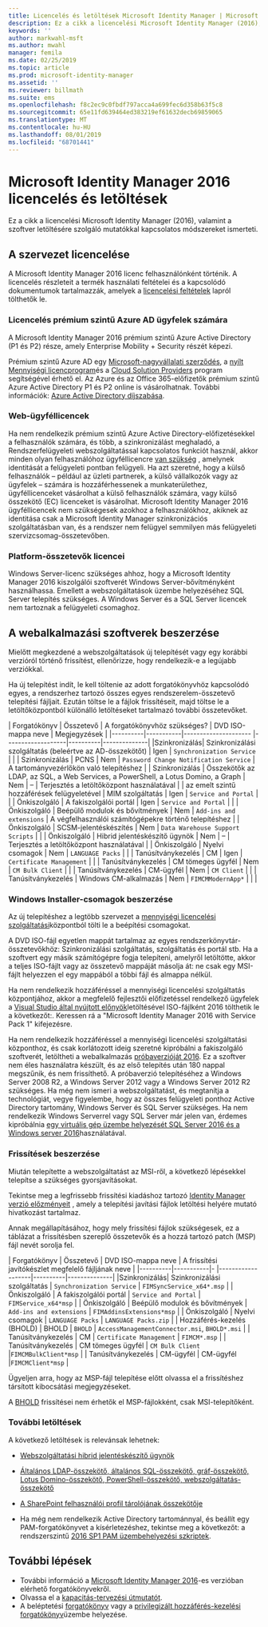```yaml
---
title: Licencelés és letöltések Microsoft Identity Manager | Microsoft Docs
description: Ez a cikk a licencelési Microsoft Identity Manager (2016), valamint a szoftver letöltésére szolgáló mutatókkal kapcsolatos módszereket ismerteti.
keywords: ''
author: markwahl-msft
ms.author: mwahl
manager: femila
ms.date: 02/25/2019
ms.topic: article
ms.prod: microsoft-identity-manager
ms.assetid: ''
ms.reviewer: billmath
ms.suite: ems
ms.openlocfilehash: f8c2ec9c0fbdf797acca4a699fec6d358b63f5c8
ms.sourcegitcommit: 65e11fd639464ed383219ef61632decb69859065
ms.translationtype: MT
ms.contentlocale: hu-HU
ms.lasthandoff: 08/01/2019
ms.locfileid: "68701441"
---
```

# <a name="microsoft-identity-manager-2016-licensing-and-downloads"></a>Microsoft Identity Manager 2016 licencelés és letöltések

Ez a cikk a licencelési Microsoft Identity Manager (2016), valamint a szoftver letöltésére szolgáló mutatókkal kapcsolatos módszereket ismerteti.

## <a name="licensing-mim-for-your-organization"></a>A szervezet licencelése

A Microsoft Identity Manager 2016 licenc felhasználónként történik.  A licencelés részleteit a termék használati feltételei és a kapcsolódó dokumentumok tartalmazzák, amelyek a [licencelési feltételek](https://www.microsoft.com/en-us/licensing/product-licensing/products.aspx) lapról tölthetők le.

### <a name="licensing-for-azure-ad-premium-customers"></a>Licencelés prémium szintű Azure AD ügyfelek számára

A Microsoft Identity Manager 2016 prémium szintű Azure Active Directory (P1 és P2) része, amely Enterprise Mobility + Security részét képezi.

Prémium szintű Azure AD egy [Microsoft-nagyvállalati szerződés](https://www.microsoft.com/en-us/licensing/licensing-programs/enterprise.aspx), a [nyílt Mennyiségi licencprogram](https://www.microsoft.com/en-us/licensing/licensing-programs/open-license.aspx)és a [Cloud Solution Providers](https://go.microsoft.com/fwlink/?LinkId=614968&clcid=0x409) program segítségével érhető el. Az Azure és az Office 365-előfizetők prémium szintű Azure Active Directory P1 és P2 online is vásárolhatnak.  További információk: [Azure Active Directory díjszabása](https://azure.microsoft.com/en-us/pricing/details/active-directory/).

### <a name="mim-cals"></a>Web-ügyféllicencek

Ha nem rendelkezik prémium szintű Azure Active Directory-előfizetésekkel a felhasználók számára, és több, a szinkronizálást meghaladó, a Rendszerfelügyeleti webszolgáltatással kapcsolatos funkciót használ, akkor minden olyan felhasználóhoz ügyféllicencre [van szükség](https://www.microsoft.com/en-us/licensing/product-licensing/client-access-license.aspx) , amelynek identitását a felügyeleti pontban felügyeli. Ha azt szeretné, hogy a külső felhasználók – például az üzleti partnerek, a külső vállalkozók vagy az ügyfelek – számára is hozzáférhessenek a munkaterülethez, ügyféllicenceket vásárolhat a külső felhasználók számára, vagy külső összekötő (EC) licenceket is vásárolhat. Microsoft Identity Manager 2016 ügyféllicencek nem szükségesek azokhoz a felhasználókhoz, akiknek az identitása csak a Microsoft Identity Manager szinkronizációs szolgáltatásban van, és a rendszer nem felügyel semmilyen más felügyeleti szervizcsomag-összetevőben.

### <a name="licenses-for-platform-components"></a>Platform-összetevők licencei

Windows Server-licenc szükséges ahhoz, hogy a Microsoft Identity Manager 2016 kiszolgálói szoftverét Windows Server-bővítményként használhassa. Emellett a webszolgáltatások üzembe helyezéséhez SQL Server telepítés szükséges.  A Windows Server és a SQL Server licencek nem tartoznak a felügyeleti csomaghoz.

## <a name="obtaining-mim-software"></a>A webalkalmazási szoftverek beszerzése

Mielőtt megkezdené a webszolgáltatások új telepítését vagy egy korábbi verzióról történő frissítést, ellenőrizze, hogy rendelkezik-e a legújabb verziókkal.

Ha új telepítést indít, le kell töltenie az adott forgatókönyvhöz kapcsolódó egyes, a rendszerhez tartozó összes egyes rendszerelem-összetevő telepítési fájljait. Ezután töltse le a fájlok frissítéseit, majd töltse le a letöltőközpontból különálló letöltéseket tartalmazó további összetevőket.


| Forgatókönyv | Összetevő | A forgatókönyvhöz szükséges? | DVD ISO-mappa neve | Megjegyzések |
|----------|-----------|---------------------   |-------------------|----------|--------------|
|Szinkronizálás| Szinkronizálási szolgáltatás (beleértve az AD-összekötőt) | Igen | `Synchronization Service` | |
| Szinkronizálás | PCNS | Nem | `Password Change Notification Service` |  A tartományvezérlőkön való telepítéshez |
| Szinkronizálás | Összekötők az LDAP, az SQL, a Web Services, a PowerShell, a Lotus Domino, a Graph | Nem | – | Terjesztés a letöltőközpont használatával |
| az emelt szintű hozzáférések felügyeletével | MIM szolgáltatás | Igen | `Service and Portal` | |
| Önkiszolgáló | A fakiszolgálói portál | Igen | `Service and Portal` | |
| Önkiszolgáló | Beépülő modulok és bővítmények | Nem | `Add-ins and extensions` | A végfelhasználói számítógépekre történő telepítéshez |
| Önkiszolgáló | SCSM-jelentéskészítés | Nem | `Data Warehouse Support Scripts` | |
| Önkiszolgáló | Hibrid jelentéskészítő ügynök | Nem | – | Terjesztés a letöltőközpont használatával |
| Önkiszolgáló | Nyelvi csomagok | Nem | `LANGUAGE Packs` | |
| Tanúsítványkezelés | CM | Igen | `Certificate Management` | |
| Tanúsítványkezelés | CM tömeges ügyfél | Nem | `CM Bulk Client` | |
| Tanúsítványkezelés | CM-ügyfél | Nem | `CM Client`  | |
| Tanúsítványkezelés | Windows CM-alkalmazás | Nem | `FIMCMModernApp*` | | |

### <a name="obtaining-windows-installer-packages"></a>Windows Installer-csomagok beszerzése

Az új telepítéshez a legtöbb szervezet a [mennyiségi licencelési szolgáltatási](https://www.microsoft.com/licensing/servicecenter/default.aspx)központból tölti le a beépítési csomagokat. 


A DVD ISO-fájl egyetlen mappát tartalmaz az egyes rendszerkönyvtár-összetevőkhöz: Szinkronizálási szolgáltatás, szolgáltatás és portál stb. Ha a szoftvert egy másik számítógépre fogja telepíteni, amelyről letöltötte, akkor a teljes ISO-fájlt vagy az összetevő mappáját másolja át: ne csak egy MSI-fájlt helyezzen el egy mappából a többi fájl és almappa nélkül.

Ha nem rendelkezik hozzáféréssel a mennyiségi licencelési szolgáltatás központjához, akkor a megfelelő fejlesztői előfizetéssel rendelkező ügyfelek a [Visual Studio által nyújtott előnyök](https://my.visualstudio.com/Downloads?q=Microsoft%20Identity%20Manager%202016%20with%20Service%20Pack%201&pgroup=)letöltésével ISO-fájlként 2016 tölthetik le a következőt:.  Keressen rá a "Microsoft Identity Manager 2016 with Service Pack 1" kifejezésre.  

Ha nem rendelkezik hozzáféréssel a mennyiségi licencelési szolgáltatási központhoz, és csak korlátozott ideig szeretné kipróbálni a fakiszolgáló szoftverét, letöltheti a webalkalmazás [próbaverzióját 2016](https://www.microsoft.com/en-us/download/details.aspx?id=48244). Ez a szoftver nem éles használatra készült, és az első telepítés után 180 nappal megszűnik, és nem frissíthető. A próbaverzió telepítéséhez a Windows Server 2008 R2, a Windows Server 2012 vagy a Windows Server 2012 R2 szükséges.  Ha még nem ismeri a webszolgáltatást, és megtanítja a technológiát, vegye figyelembe, hogy az összes felügyeleti ponthoz Active Directory tartomány, Windows Server és SQL Server szükséges. Ha nem rendelkezik Windows Serverrel vagy SQL Server már jelen van, érdemes kipróbálnia [egy virtuális gép üzembe helyezését SQL Server 2016 és a Windows server 2016](https://azure.microsoft.com/en-us/blog/azure-images-sql-server-2016-on-windows-server-2016/)használatával.

### <a name="obtaining-updates"></a>Frissítések beszerzése

Miután telepítette a webszolgáltatást az MSI-ről, a következő lépésekkel telepítse a szükséges gyorsjavításokat.

Tekintse meg a legfrissebb frissítési kiadáshoz tartozó [Identity Manager verzió előzményeit](./reference/version-history.md) , amely a telepítési javítási fájlok letöltési helyére mutató hivatkozást tartalmaz.

Annak megállapításához, hogy mely frissítési fájlok szükségesek, ez a táblázat a frissítésben szereplő összetevők és a hozzá tartozó patch (MSP) fájl nevét sorolja fel.

| Forgatókönyv | Összetevő | DVD ISO-mappa neve | A frissítési javítókészlet megfelelő fájljának neve |
|----------|-----------|-   |-------------------|----------|--------------|
|Szinkronizálás| Szinkronizálási szolgáltatás | `Synchronization Service` | `FIMSyncService_x64*.msp` |
| Önkiszolgáló | A fakiszolgálói portál | `Service and Portal` | `FIMService_x64*msp` |
| Önkiszolgáló | Beépülő modulok és bővítmények | `Add-ins and extensions` | `FIMAddinsExtensions*msp` |
| Önkiszolgáló | Nyelvi csomagok | `LANGUAGE Packs` | `LANGUAGE Packs.zip` |
| Hozzáférés-kezelés (BHOLD) | BHOLD | `BHOLD` | `AccessManagementConnector.msi`, `BHOLD*.msi` |
| Tanúsítványkezelés | CM |  `Certificate Management` | `FIMCM*.msp` |
| Tanúsítványkezelés | CM tömeges ügyfél |  `CM Bulk Client` |`FIMCMBulkClient*msp` |
| Tanúsítványkezelés | CM-ügyfél | CM-ügyfél |`FIMCMClient*msp` |

Ügyeljen arra, hogy az MSP-fájl telepítése előtt olvassa el a frissítéshez társított kibocsátási megjegyzéseket.

A [BHOLD](https://www.microsoft.com/en-us/download/details.aspx?id=55950) frissítései nem érhetők el MSP-fájlokként, csak MSI-telepítőként.

### <a name="additional-downloads"></a>További letöltések

A következő letöltések is relevánsak lehetnek:

- [Webszolgáltatási hibrid jelentéskészítő ügynök](https://www.microsoft.com/download/details.aspx?id=55112)

- [Általános LDAP-összekötő, általános SQL-összekötő, gráf-összekötő, Lotus Domino-összekötő, PowerShell-összekötő, webszolgáltatás-összekötő](http://go.microsoft.com/fwlink/?LinkId=717495)

- [A SharePoint felhasználói profil tárolójának összekötője](https://www.microsoft.com/en-us/download/details.aspx?id=41164)

- Ha még nem rendelkezik Active Directory tartománnyal, és beállít egy PAM-forgatókönyvet a kísérletezéshez, tekintse meg a következőt: a rendszerszintű [2016 SP1 PAM üzembehelyezési szkriptek](sp1-deployment-scripts.md).

## <a name="next-steps"></a>További lépések

- További információ a [Microsoft Identity Manager 2016](microsoft-identity-manager-2016.md)-es verzióban elérhető forgatókönyvekről.
- Olvassa el a [kapacitás-tervezési útmutatót](capacity-planning-guide.md).
- A beléptetési [forgatókönyv](microsoft-identity-manager-deploy.md) vagy a [privilegizált hozzáférés-kezelési forgatókönyv](./pam/privileged-identity-management-for-active-directory-domain-services.md)üzembe helyezése.

